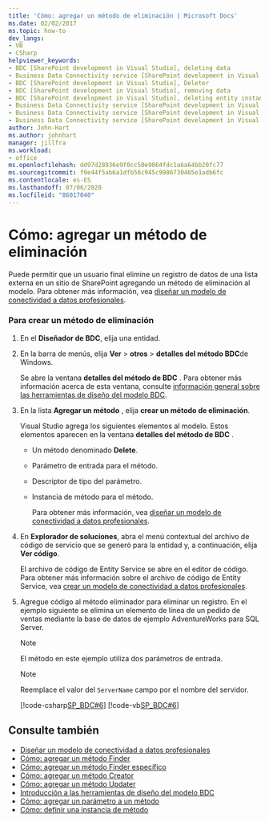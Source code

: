 ```yaml
---
title: 'Cómo: agregar un método de eliminación | Microsoft Docs'
ms.date: 02/02/2017
ms.topic: how-to
dev_langs:
- VB
- CSharp
helpviewer_keywords:
- BDC [SharePoint development in Visual Studio], deleting data
- Business Data Connectivity service [SharePoint development in Visual Studio], Deleter
- BDC [SharePoint development in Visual Studio], Deleter
- BDC [SharePoint development in Visual Studio], removing data
- BDC [SharePoint development in Visual Studio], deleting entity instances
- Business Data Connectivity service [SharePoint development in Visual Studio], deleting entity instances
- Business Data Connectivity service [SharePoint development in Visual Studio], deleting data
- Business Data Connectivity service [SharePoint development in Visual Studio], removing data
author: John-Hart
ms.author: johnhart
manager: jillfra
ms.workload:
- office
ms.openlocfilehash: dd97d28936e9f0cc50e9064fdc1a6a64bb20fc77
ms.sourcegitcommit: f9e44f5ab6a1dfb56c945c9986730465e1adb6fc
ms.contentlocale: es-ES
ms.lasthandoff: 07/06/2020
ms.locfileid: "86017040"
---
```

# <a name="how-to-add-a-deleter-method"></a>Cómo: agregar un método de eliminación
  Puede permitir que un usuario final elimine un registro de datos de una lista externa en un sitio de SharePoint agregando un método de eliminación al modelo. Para obtener más información, vea [diseñar un modelo de conectividad a datos profesionales](../sharepoint/designing-a-business-data-connectivity-model.md).

### <a name="to-create-a-deleter-method"></a>Para crear un método de eliminación

1. En el **Diseñador de BDC**, elija una entidad.

2. En la barra de menús, elija **Ver**  >  **otros**  >  **detalles del método BDC**de Windows.

    Se abre la ventana **detalles del método de BDC** . Para obtener más información acerca de esta ventana, consulte [información general sobre las herramientas de diseño del modelo BDC](../sharepoint/bdc-model-design-tools-overview.md).

3. En la lista **Agregar un método** , elija **crear un método de eliminación**.

    Visual Studio agrega los siguientes elementos al modelo. Estos elementos aparecen en la ventana **detalles del método de BDC** .

   - Un método denominado **Delete**.

   - Parámetro de entrada para el método.

   - Descriptor de tipo del parámetro.

   - Instancia de método para el método.

     Para obtener más información, vea [diseñar un modelo de conectividad a datos profesionales](../sharepoint/designing-a-business-data-connectivity-model.md).

4. En **Explorador de soluciones**, abra el menú contextual del archivo de código de servicio que se generó para la entidad y, a continuación, elija **Ver código**.

    El archivo de código de Entity Service se abre en el editor de código. Para obtener más información sobre el archivo de código de Entity Service, vea [crear un modelo de conectividad a datos profesionales](../sharepoint/creating-a-business-data-connectivity-model.md).

5. Agregue código al método eliminador para eliminar un registro. En el ejemplo siguiente se elimina un elemento de línea de un pedido de ventas mediante la base de datos de ejemplo AdventureWorks para SQL Server.

   > [!NOTE]
   > El método en este ejemplo utiliza dos parámetros de entrada.

   > [!NOTE]
   > Reemplace el valor del `ServerName` campo por el nombre del servidor.

    [!code-csharp[SP_BDC#6](../sharepoint/codesnippet/CSharp/SP_BDC/bdcmodel1/salesorderdetailservice.cs#6)]
    [!code-vb[SP_BDC#6](../sharepoint/codesnippet/VisualBasic/sp_bdc/bdcmodel1/salesorderdetailservice.vb#6)]

## <a name="see-also"></a>Consulte también
- [Diseñar un modelo de conectividad a datos profesionales](../sharepoint/designing-a-business-data-connectivity-model.md)
- [Cómo: agregar un método Finder](../sharepoint/how-to-add-a-finder-method.md)
- [Cómo: agregar un método Finder específico](../sharepoint/how-to-add-a-specific-finder-method.md)
- [Cómo: agregar un método Creator](../sharepoint/how-to-add-a-creator-method.md)
- [Cómo: agregar un método Updater](../sharepoint/how-to-add-an-updater-method.md)
- [Introducción a las herramientas de diseño del modelo BDC](../sharepoint/bdc-model-design-tools-overview.md)
- [Cómo: agregar un parámetro a un método](../sharepoint/how-to-add-a-parameter-to-a-method.md)
- [Cómo: definir una instancia de método](../sharepoint/how-to-define-a-method-instance.md)
